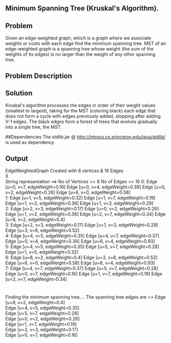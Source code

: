 ## Minimum Spanning Tree (Kruskal's Algorithm).

## Problem
  
  Given an edge-weighted graph, which is a graph where we associate weights or costs with each edge find the minimum spanning tree.  MST of an edge-weighted graph is a spanning tree whose weight (the sum of the weights of its edges) is no larger than the weight of any other spanning tree.
  

## Problem Description 
  
## Solution 

   Kruskal's algorithm processes the edges in order of their weight values (smallest to largest), taking for the MST (coloring black) each edge that does not form a cycle with edges previously added, stopping after adding V-1 edges. The black edges form a forest of trees that evolves gradually into a single tree, the MST.

	
##Dependencies 
 The stdlib.jar @ http://introcs.cs.princeton.edu/java/stdlib/ is used as dependency     
 
## Output 


EdgeWeightedGraph Created with  8  vertices &  16 Edges       
X      
String representation ==> No of Vertices >> 8 No of Edges >> 16
0: Edge [u=0, v=7, edgeWeight=0.16]  Edge [u=0, v=4, edgeWeight=0.38]  Edge [u=0, v=2, edgeWeight=0.26]  Edge [u=6, v=0, edgeWeight=0.58]      
1: Edge [u=1, v=5, edgeWeight=0.32]  Edge [u=1, v=7, edgeWeight=0.19]  Edge [u=1, v=2, edgeWeight=0.36]  Edge [u=1, v=3, edgeWeight=0.29]         
2: Edge [u=2, v=3, edgeWeight=0.17]  Edge [u=0, v=2, edgeWeight=0.26]  Edge [u=1, v=2, edgeWeight=0.36]  Edge [u=2, v=7, edgeWeight=0.34]  Edge [u=6, v=2, edgeWeight=0.4]           
3: Edge [u=2, v=3, edgeWeight=0.17]  Edge [u=1, v=3, edgeWeight=0.29]  Edge [u=3, v=6, edgeWeight=0.52]           
4: Edge [u=4, v=5, edgeWeight=0.35]  Edge [u=4, v=7, edgeWeight=0.37]  Edge [u=0, v=4, edgeWeight=0.38]  Edge [u=6, v=4, edgeWeight=0.93]          
5: Edge [u=4, v=5, edgeWeight=0.35]  Edge [u=5, v=7, edgeWeight=0.28]  Edge [u=1, v=5, edgeWeight=0.32]            
6: Edge [u=6, v=2, edgeWeight=0.4]  Edge [u=3, v=6, edgeWeight=0.52]  Edge [u=6, v=0, edgeWeight=0.58]  Edge [u=6, v=4, edgeWeight=0.93]          
7: Edge [u=4, v=7, edgeWeight=0.37]  Edge [u=5, v=7, edgeWeight=0.28]  Edge [u=0, v=7, edgeWeight=0.16]  Edge [u=1, v=7, edgeWeight=0.19]  Edge [u=2, v=7, edgeWeight=0.34]         

#
Finding the minimum spanning tree.... 
The spanning tree edges are >>
Edge [u=6, v=2, edgeWeight=0.4]      
Edge [u=4, v=5, edgeWeight=0.35]     
Edge [u=5, v=7, edgeWeight=0.28]      
Edge [u=0, v=2, edgeWeight=0.26]     
Edge [u=1, v=7, edgeWeight=0.19]    
Edge [u=2, v=3, edgeWeight=0.17]     
Edge [u=0, v=7, edgeWeight=0.16]            
 